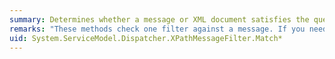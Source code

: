 ```yaml
---
summary: Determines whether a message or XML document satisfies the query criteria of the XPath filter.
remarks: "These methods check one filter against a message. If you need to check the message against multiple filters, put the filters into a filter table and then use the match methods provided by the table.  \n  \n If you only need to test the message headers and not the message body, use the <xref:System.ServiceModel.Dispatcher.XPathMessageFilter.Match%2A> method.  \n  \n If you need to test parts of the message body, use the <xref:System.ServiceModel.Dispatcher.XPathMessageFilter.Match%2A> method.  \n  \n For tests that involve XPath queries, use one of the remaining overloads of the <xref:System.ServiceModel.Dispatcher.XPathMessageFilter.Match%2A>."
uid: System.ServiceModel.Dispatcher.XPathMessageFilter.Match*
---
```

